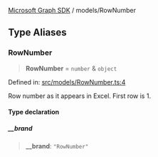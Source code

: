 [Microsoft Graph SDK](../modules.md) / models/RowNumber

## Type Aliases

### RowNumber

> **RowNumber** = `number` & `object`

Defined in: [src/models/RowNumber.ts:4](https://github.com/Future-Secure-AI/microsoft-graph/blob/6f587d043e8277194e9b2feca914ab2cba9d258d/src/models/RowNumber.ts#L4)

Row number as it appears in Excel. First row is 1.

#### Type declaration

##### \_\_brand

> **\_\_brand**: `"RowNumber"`
